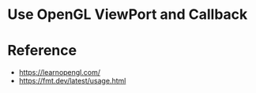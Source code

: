 # Use OpenGL ViewPort and Callback

# Reference
* https://learnopengl.com/
* https://fmt.dev/latest/usage.html

